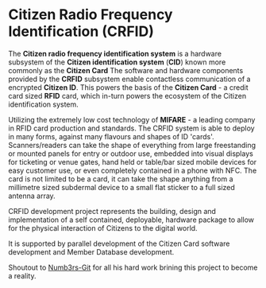 # Citizen Radio Frequency Identification (CRFID)

The **Citizen radio frequency identification system** is a hardware subsystem of the **Citizen identification system** (**CID**) known more commonly as the **Citizen Card**  The software and hardware components provided by the **CRFID** subsystem enable contactless communication of a encrypted **Citizen ID**. This powers the basis of the **Citizen Card** - a credit card sized **RFID** card, which in-turn powers the ecosystem of the Citizen identification system.

Utilizing the extremely low cost technology of **MIFARE** - a leading company in RFID card production and standards. The CRFID system is able to deploy in many forms, against many flavours and shapes of ID 'cards'. Scanners/readers can take the shape of everything from large freestanding or mounted panels for entry or outdoor use, embedded into visual displays for ticketing or venue gates, hand held or table/bar sized mobile devices for easy customer use, or even completely contained in a phone with NFC. The card is not limited to be a card, it can take the shape anything from a millimetre sized subdermal device to a small flat sticker to a full sized antenna array. 

CRFID development project represents the building, design and implementation of a self contained, deployable, hardware package to allow for the physical interaction of Citizens to the digital world. 

It is supported by parallel development of the Citizen Card software development and Member Database development.

Shoutout to [Numb3rs-Git](https://github.com/Numb3rs-Git) for all his hard work brining this project to become a reality.

